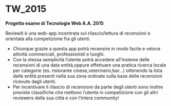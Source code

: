 # TW_2015
<strong>Progetto esame di Tecnologie Web A.A. 2015</strong>

ReviewIt è una web-app incentrata sul rilascio/lettura di recensioni e orientata alla competizione fra gli utenti.
<ul>
	<li>
		Chiunque grazie a questa app potr&agrave; recensire in modo facile e veloce attivit&agrave; commerciali, professionisti e luoghi.</li>
	<li>
		Con la stessa semplicit&agrave; l&rsquo;utente potr&agrave; accedere all&rsquo;insieme delle recensioni di una data entit&agrave;,oppure effettuare una pratica ricerca locale per categorie (es. ristorante cinese,veterinario,bar&hellip;) ottenendo la lista delle entit&agrave; presenti nella sua zona ordinate sulla base delle recensioni ricevute dagli utenti.</li>
	<li>
		Per incentivare il rilascio di recensioni da parte degli utenti sono inoltre previste classifiche che mettono l&rsquo;utente in competizione con gli altri reviewers della sua citt&agrave; e con l&rsquo;intera community!</li>
</ul>
